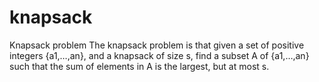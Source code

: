 # knapsack
Knapsack problem
The knapsack problem is that given a set of positive integers {a1,…,an}, and a knapsack of size s, find a subset A of {a1,…,an} such that the sum of elements in A is the largest, but at most s.
